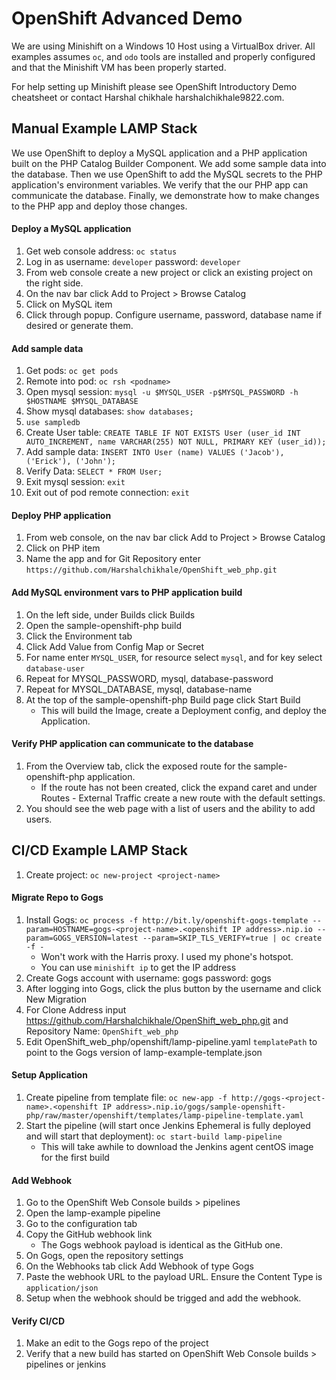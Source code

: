 # OpenShift Advanced Demo

We are using Minishift on a Windows 10 Host using a VirtualBox driver. All examples assumes `oc`, and `odo` tools are installed and properly configured and that the Minishift VM has been properly started.

For help setting up Minishift please see OpenShift Introductory Demo cheatsheet or contact Harshal chikhale harshalchikhale9822.com.



## Manual Example LAMP Stack

We use OpenShift to deploy a MySQL application and a PHP application built on the PHP Catalog Builder Component. We add some sample data into the database. Then we use OpenShift to add the MySQL secrets to the PHP application's environment variables. We verify that the our PHP app can communicate the database. Finally, we demonstrate how to make changes to the PHP app and deploy those changes.

#### Deploy a MySQL application

1. Get web console address: `oc status`
2. Log in as username: `developer` password: `developer`
3. From web console create a new project or click an existing project on the right side.
4. On the nav bar click Add to Project > Browse Catalog
5. Click on MySQL item
6. Click through popup. Configure username, password, database name if desired or generate them.

#### Add sample data

1. Get pods: `oc get pods`
2. Remote into pod: `oc rsh <podname>`
3. Open mysql session: `mysql -u $MYSQL_USER -p$MYSQL_PASSWORD -h $HOSTNAME $MYSQL_DATABASE`
4. Show mysql databases: `show databases;`
5. `use sampledb`
6. Create User table: `CREATE TABLE IF NOT EXISTS User (user_id INT AUTO_INCREMENT, name VARCHAR(255) NOT NULL, PRIMARY KEY (user_id));`
7. Add sample data: `INSERT INTO User (name) VALUES ('Jacob'), ('Erick'), ('John');`
8. Verify Data: `SELECT * FROM User;`
9. Exit mysql session: `exit`
10. Exit out of pod remote connection: `exit`

#### Deploy PHP application

1. From web console, on the nav bar click Add to Project > Browse Catalog
2. Click on PHP item
3. Name the app and for Git Repository enter `https://github.com/Harshalchikhale/OpenShift_web_php.git`

#### Add MySQL environment vars to PHP application build

1. On the left side, under Builds click Builds
2. Open the sample-openshift-php build
3. Click the Environment tab
4. Click Add Value from Config Map or Secret
5. For name enter `MYSQL_USER`, for resource select `mysql`, and for key select `database-user`
6. Repeat for MYSQL_PASSWORD, mysql, database-password
7. Repeat for MYSQL_DATABASE, mysql, database-name
8. At the top of the sample-openshift-php Build page click Start Build
   * This will build the Image, create a Deployment config, and deploy the Application.

#### Verify PHP application can communicate to the database

1. From the Overview tab, click the exposed route for the sample-openshift-php application.
   * If the route has not been created, click the expand caret and under Routes - External Traffic create a new route with the default settings.
2. You should see the web page with a list of users and the ability to add users.



## CI/CD Example LAMP Stack

1. Create project: `oc new-project <project-name>`

#### Migrate Repo to Gogs

1. Install Gogs: `oc process -f http://bit.ly/openshift-gogs-template --param=HOSTNAME=gogs-<project-name>.<openshift IP address>.nip.io --param=GOGS_VERSION=latest --param=SKIP_TLS_VERIFY=true | oc create -f -`
   * Won't work with the Harris proxy. I used my phone's hotspot.
   * You can use `minishift ip` to get the IP address
2. Create Gogs account with username: gogs password: gogs
3. After logging into Gogs, click the plus button by the username and click New Migration
4. For Clone Address input https://github.com/Harshalchikhale/OpenShift_web_php.git and Repository Name: `OpenShift_web_php`
5. Edit OpenShift_web_php/openshift/lamp-pipeline.yaml `templatePath` to point to the Gogs version of lamp-example-template.json

#### Setup Application

1. Create pipeline from template file: `oc new-app -f http://gogs-<project-name>.<openshift IP address>.nip.io/gogs/sample-openshift-php/raw/master/openshift/templates/lamp-pipeline-template.yaml`
2. Start the pipeline (will start once Jenkins Ephemeral is fully deployed and will start that deployment): `oc start-build lamp-pipeline`
   * This will take awhile to download the Jenkins agent centOS image for the first build

#### Add Webhook

1. Go to the OpenShift Web Console builds > pipelines
2. Open the lamp-example pipeline
3. Go to the configuration tab
4. Copy the GitHub webhook link
   * The Gogs webhook payload is identical as the GitHub one.
5. On Gogs, open the repository settings
6. On the Webhooks tab click Add Webhook of type Gogs
7. Paste the webhook URL to the payload URL. Ensure the Content Type is `application/json`
8. Setup when the webhook should be trigged and add the webhook.

#### Verify CI/CD

1. Make an edit to the Gogs repo of the project
2. Verify that a new build has started on OpenShift Web Console builds > pipelines or jenkins
